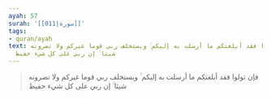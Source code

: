 ```yaml
---
ayah: 57
surah: '[[011|سورة]]'
tags:
- quran/ayah
text: فإن تولوا فقد أبلغتكم ما أرسلت به إليكم ۚ ويستخلف ربي قوما غيركم ولا تضرونه
  شيئا ۚ إن ربي على كل شيء حفيظ
---
```

> فإن تولوا فقد أبلغتكم ما أرسلت به إليكم ۚ ويستخلف ربي قوما غيركم ولا تضرونه شيئا ۚ إن ربي على كل شيء حفيظ
